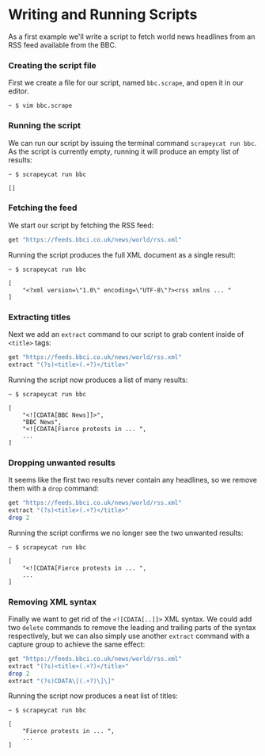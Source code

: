 # Writing and Running Scripts

As a first example we'll write a script to fetch world news headlines from an RSS feed available
from the BBC.

### Creating the script file

First we create a file for our script, named `bbc.scrape`, and open it in our editor.

```
~ $ vim bbc.scrape
```

### Running the script

We can run our script by issuing the terminal command `scrapeycat run bbc`. As the script is
currently empty, running it will produce an empty list of results:

```
~ $ scrapeycat run bbc

[]
```

### Fetching the feed

We start our script by fetching the RSS feed:

```haskell
get "https://feeds.bbci.co.uk/news/world/rss.xml"
```

Running the script produces the full XML document as a single result:

```
~ $ scrapeycat run bbc

[
    "<?xml version=\"1.0\" encoding=\"UTF-8\"?><rss xmlns ... "
]
```

### Extracting titles

Next we add an `extract` command to our script to grab content inside of `<title>` tags:

```haskell
get "https://feeds.bbci.co.uk/news/world/rss.xml"
extract "(?s)<title>(.+?)</title>"
```

Running the script now produces a list of many results:

```
~ $ scrapeycat run bbc

[
    "<![CDATA[BBC News]]>",
    "BBC News",
    "<![CDATA[Fierce protests in ... ",
    ...
]
```

### Dropping unwanted results

It seems like the first two results never contain any headlines, so we remove them with a `drop`
command:

```haskell
get "https://feeds.bbci.co.uk/news/world/rss.xml"
extract "(?s)<title>(.+?)</title>"
drop 2
```

Running the script confirms we no longer see the two unwanted results:

```
~ $ scrapeycat run bbc

[
    "<![CDATA[Fierce protests in ... ",
    ...
]
```

### Removing XML syntax

Finally we want to get rid of the `<![CDATA[..]]>` XML syntax. We could add two `delete` commands
to remove the leading and trailing parts of the syntax respectively, but we can also simply use
another `extract` command with a capture group to achieve the same effect:


```haskell
get "https://feeds.bbci.co.uk/news/world/rss.xml"
extract "(?s)<title>(.+?)</title>"
drop 2
extract "(?s)CDATA\[(.+?)\]\]"
```

Running the script now produces a neat list of titles:

```
~ $ scrapeycat run bbc

[
    "Fierce protests in ... ",
    ...
]
```
